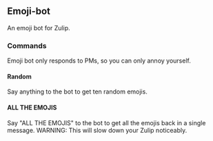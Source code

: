 ## Emoji-bot

An emoji bot for Zulip.

### Commands
Emoji bot only responds to PMs, so you can only annoy yourself.

#### Random
Say anything to the bot to get ten random emojis.

#### ALL THE EMOJIS
Say "ALL THE EMOJIS" to the bot to get all the emojis back in a single message.  WARNING: This will slow down your Zulip noticeably.
